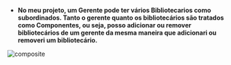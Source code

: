 - **No meu projeto, um Gerente pode ter vários Bibliotecarios como subordinados. Tanto o gerente quanto os bibliotecários são tratados como Componentes, ou seja, posso adicionar ou remover bibliotecários de um gerente da mesma maneira que  adicionari ou removeri um bibliotecário.**

![composite](https://github.com/luizhabaeb/GBertoti---FATEC/assets/82103455/78997be1-ba44-49d7-89cd-d7b677045d02)
